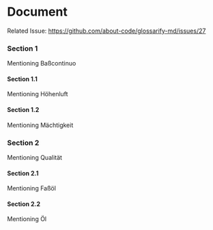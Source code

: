 # Document

Related Issue: https://github.com/about-code/glossarify-md/issues/27

### Section 1

Mentioning Baßcontinuo

#### Section 1.1

Mentioning Höhenluft

#### Section 1.2

Mentioning Mächtigkeit

### Section 2

Mentioning Qualität

#### Section 2.1

Mentioning Faßöl

#### Section 2.2

Mentioning Öl
